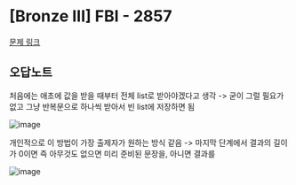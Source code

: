 # [Bronze III] FBI - 2857 

[문제 링크](https://www.acmicpc.net/problem/2857) 

## 오답노트

처음에는 애초에 값을 받을 때부터 전체 list로 받아야겠다고 생각
-> 굳이 그럴 필요가 없고 그냥 반복문으로 하나씩 받아서 빈 list에 저장하면 됨


![image](https://github.com/user-attachments/assets/d0a36f6c-afd0-4bb3-a4af-027f93636266)

개인적으로 이 방법이 가장 출제자가 원하는 방식 같음
-> 마지막 단계에서 결과의 길이가 0이면 즉 아무것도 없으면 미리 준비된 문장을, 아니면 결과를

![image](https://github.com/user-attachments/assets/806441d7-aaf2-4f09-97c6-d832b7accf66)










